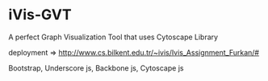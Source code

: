 # iVis-GVT
A perfect Graph Visualization Tool that uses Cytoscape Library

deployment => http://www.cs.bilkent.edu.tr/~ivis/Ivis_Assignment_Furkan/#

Bootstrap, 
Underscore js, 
Backbone js, 
Cytoscape js

